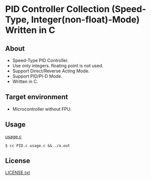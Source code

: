 # PID Controller Collection (Speed-Type, Integer(non-float)-Mode) Written in C

## About
- Speed-Type PID Controller.
- Use only integers. floating point is not used.
- Support Direct/Reverse Acting Mode.
- Support PID/PI-D Mode.
- Written in C.

## Target environment
- Microcontroller without FPU.

## Usage
[usage.c](usage.c)

```
$ cc PID.c usage.c && ./a.out
```

## License
[LICENSE.txt](LICENSE.txt)

